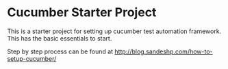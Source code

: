 # Cucumber Starter Project
This is a starter project for setting up cucumber test automation framework. This has the basic essentials to start.

Step by step process can be found at http://blog.sandeshp.com/how-to-setup-cucumber/
